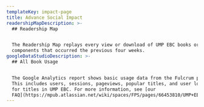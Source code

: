 ```yaml
---
templateKey: impact-page
title: Advance Social Impact
readershipMapDescription: >-
  ## Readership Map


  The Readership Map replays every view or download of UMP EBC books or media
  components that occurred the previous four weeks.
googleDataStudioDescription: >-
  ## All Book Usage


  The Google Analytics report shows basic usage data from the Fulcrum platform.
  This includes users, sessions, pageviews, popular titles, and user location
  for titles in UMP EBC. For more information, see [our
  FAQ](https://mpub.atlassian.net/wiki/spaces/FPS/pages/66453810/UMP+EBC).
---
```

